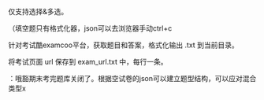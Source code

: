 仅支持选择&多选。

（填空题只有格式化器，json可以去浏览器手动ctrl+c

针对考试酷examcoo平台，获取题目和答案，格式化输出 .txt 到当前目录。

将考试页面 url 保存到 exam_url.txt 中，每行一条。

：哦豁期末考完题库关闭了。根据空试卷的json可以建立题型结构，可以应对混合类型x
